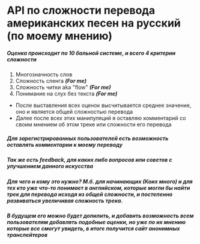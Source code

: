 # API по сложности перевода американских песен на русский (по моему мнению)

##### Оценка происходит по 10 бальной системе, и всего 4 критерии сложности

1. Многозначность слов
2. Сложность сленга ***(For me)***
3. Сложность читки aka "flow" ***(For me)***
4. Понимание на слух без текста ***(For me)***

* После выставления всех оценок высчитывается среднее значение, оно и является общей сложностью перевода
* Далее после всех этих манипуляций я оставляю комментарий со своим мнением об этом треке или сложности его перевода

##### Для зарегистрированных пользователей есть возможность оставлять комментарии к моему переводу
##### Так же есть feedback, для каких либо вопросов или советов с улучшением данного искусства
##### Для чего и кому это нужно? М.б. для начинающих (Коих много) и для тех кто уже что-то понимает в английском, которые могли бы найти трек для перевода исходя из общей сложности, и постепенно развиваться увеличивая сложность трека.
##### В будущем его можно будет допилить, и добавить возможность всем пользователям добавлять подобные оценки, но уже по их мнению которые все смогут увидеть, в итоге получится сайт анонимных транслейтеров

